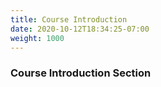 ```yaml
---
title: Course Introduction
date: 2020-10-12T18:34:25-07:00
weight: 1000
---
```


### Course Introduction Section